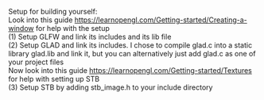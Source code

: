 Setup for building yourself:<br>
Look into this guide https://learnopengl.com/Getting-started/Creating-a-window for help with the setup<br>
(1) Setup GLFW and link its includes and its lib file<br>
(2) Setup GLAD and link its includes. I chose to compile glad.c into a static library glad.lib and link it, but you can alternatively just add glad.c as one of your project files<br>
Now look into this guide https://learnopengl.com/Getting-started/Textures for help with setting up STB<br>
(3) Setup STB by adding stb_image.h to your include directory<br>
